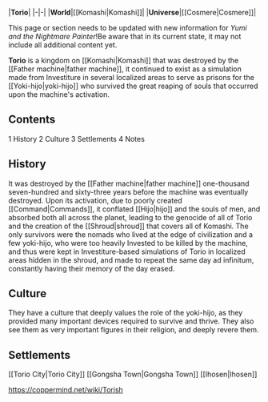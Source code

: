 |**Torio**|
|-|-|
|**World**|[[Komashi\|Komashi]]|
|**Universe**|[[Cosmere\|Cosmere]]|

This page or section needs to be updated with new information for *Yumi and the Nightmare Painter*!Be aware that in its current state, it may not include all additional content yet.

**Torio** is a kingdom on [[Komashi\|Komashi]] that was destroyed by the [[Father machine\|father machine]], it continued to exist as a simulation made from Investiture in several localized areas to serve as prisons for the [[Yoki-hijo\|yoki-hijo]] who survived the great reaping of souls that occurred upon the machine's activation.

## Contents

1 History
2 Culture
3 Settlements
4 Notes


## History
It was destroyed by the [[Father machine\|father machine]] one-thousand seven-hundred and sixty-three years before the machine was eventually destroyed. Upon its activation, due to poorly created [[Command\|Commands]], it conflated [[Hijo\|hijo]] and the souls of men, and absorbed both all across the planet, leading to the genocide of all of Torio and the creation of the [[Shroud\|shroud]] that covers all of Komashi. The only survivors were the nomads who lived at the edge of civilization and a few yoki-hijo, who were too heavily Invested to be killed by the machine, and thus were kept in Investiture-based simulations of Torio in localized areas hidden in the shroud, and made to repeat the same day ad infinitum, constantly having their memory of the day erased.

## Culture
They have a culture that deeply values the role of the yoki-hijo, as they provided many important devices required to survive and thrive. They also see them as very important figures in their religion, and deeply revere them.

## Settlements
[[Torio City\|Torio City]]
[[Gongsha Town\|Gongsha Town]]
[[Ihosen\|Ihosen]]


https://coppermind.net/wiki/Torish